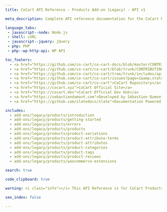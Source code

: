 ```yaml
---
title: CoCart API Reference - Products Add-on (Legacy) - API v1

meta_description: Complete API reference documentation for the CoCart Products Add-on. This is the legacy version. New Products API is now part of the core of CoCart.

language_tabs:
 - javascript--node: Node.js
 - shell: cURL
 - javascript--jquery: jQuery
 - php: PHP
 - php--wp-http-api: WP API

toc_footers:
  - <a href="https://github.com/co-cart/co-cart-docs/blob/master/CONTRIBUTING.md">Contribute to Documentation</a>
  - <a href="https://github.com/co-cart/co-cart/blob/trunk/CONTRIBUTING.md">Contribute to CoCart</a>
  - <a href="https://github.com/co-cart/co-cart/tree/trunk/includes/api">REST API Source on GitHub</a>
  - <a href="https://github.com/co-cart/co-cart/issues?page=1&amp;state=open">CoCart Issues</a>
  - <a href="https://github.com/co-cart/co-cart">CoCart Repository</a>
  - <a href="https://cocart.xyz">CoCart Official Site</a>
  - <a href="https://cocart.dev">CoCart Official Dev Hub</a>
  - <a href="https://sebastiendumont.com">Developed by Sébastien Dumont</a>
  - <a href="https://github.com/slatedocs/slate">Documentation Powered by Slate</a>

includes:
  - add-ons/legacy/products/introduction
  - add-ons/legacy/products/getting-started
  - add-ons/legacy/products/errors
  - add-ons/legacy/products/products
  - add-ons/legacy/products/product-variations
  - add-ons/legacy/products/product-attribute-terms
  - add-ons/legacy/products/product-attributes
  - add-ons/legacy/products/product-categories
  - add-ons/legacy/products/product-tags
  - add-ons/legacy/products/product-reviews
  - add-ons/legacy/products/woocommerce-extensions

search: true

code_clipboard: true

warning: <i class="info"></i> This API Reference is for CoCart Products Add-on (Legacy) - API v1. Products API is now part of the core of CoCart. <a href="https://docs.cocart.xyz/">Checkout the latest API version instead</a>.

seo_index: false

---
```

